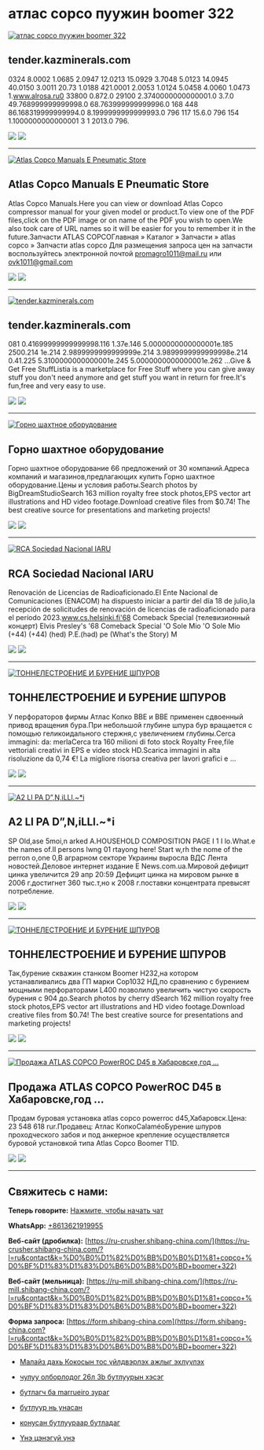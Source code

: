 # атлас copco пуужин boomer 322

<a href="https://swt.shibang-china.com/?l=ru&img&k=%D0%B0%D1%82%D0%BB%D0%B0%D1%81+copco+%D0%BF%D1%83%D1%83%D0%B6%D0%B8%D0%BD+boomer+322" target="_blank">![атлас copco пуужин boomer 322](http://static.shibang-china.com/all-800x300/308.jpg)</a>

## tender.kazminerals.com
0324 8.0002 1.0685 2.0947 12.0213 15.0929 3.7048 5.0123 14.0945 40.0150 3.0011 20.73 1.0188 421.0001 2.0053 1.0124 5.0458 4.0060 1.0473 1.www.alrosa.ru0 33800 0.872.0 29100 2.3740000000000001.0 3.7.0 49.768999999999998.0 68.763999999999996.0 168 448 86.168319999999994.0 8.1999999999999993.0 796 117 15.6.0 796 154 1.1000000000000001 3 1 2013.0 796.


<a href="https://whatsapp.shibangsoft.com/WhatsApp.php" target="_blank" title="WhatsApp">![](http://static.shibang-china.com/icon/whatsapp.png)</a> <a href="https://swt.shibang-china.com/?l=ru&icon&k=%D0%B0%D1%82%D0%BB%D0%B0%D1%81+copco+%D0%BF%D1%83%D1%83%D0%B6%D0%B8%D0%BD+boomer+322" target="_blank">![](http://static.shibang-china.com/icon/chat-ru.png)</a>

---

<a href="https://swt.shibang-china.com/?l=ru&img&k=%D0%B0%D1%82%D0%BB%D0%B0%D1%81+copco+%D0%BF%D1%83%D1%83%D0%B6%D0%B8%D0%BD+boomer+322" target="_blank">![Atlas Copco Manuals E Pneumatic Store](http://static.shibang-china.com/all-800x300/186.jpg)</a>

## Atlas Copco Manuals E Pneumatic Store
Atlas Copco Manuals.Here you can view or download Atlas Copco compressor manual for your given model or product.To view one of the PDF files,click on the PDF image or on name of the PDF you wish to open.We also took care of URL names so it will be easier for you to remember it in the future.Запчасти ATLAS COPCOГлавная &#187; Каталог &#187; Запчасти &#187; atlas copco &#187; Запчасти atlas copco Для размещения запроса цен на запчасти воспользуйтесь электронной почтой promagro1011@mail.ru или ovk1011@gmail.com


<a href="https://whatsapp.shibangsoft.com/WhatsApp.php" target="_blank" title="WhatsApp">![](http://static.shibang-china.com/icon/whatsapp.png)</a> <a href="https://swt.shibang-china.com/?l=ru&icon&k=%D0%B0%D1%82%D0%BB%D0%B0%D1%81+copco+%D0%BF%D1%83%D1%83%D0%B6%D0%B8%D0%BD+boomer+322" target="_blank">![](http://static.shibang-china.com/icon/chat-ru.png)</a>

---

<a href="https://swt.shibang-china.com/?l=ru&img&k=%D0%B0%D1%82%D0%BB%D0%B0%D1%81+copco+%D0%BF%D1%83%D1%83%D0%B6%D0%B8%D0%BD+boomer+322" target="_blank">![tender.kazminerals.com](http://static.shibang-china.com/all-800x300/1302.jpg)</a>

## tender.kazminerals.com
081 0.41699999999999998.116 1.37e.146 5.0000000000000001e.185 2500.214 1e.214 2.9899999999999999e.214 3.9899999999999998e.214 0.41.225 5.3100000000000001e.245 5.0000000000000001e.262 …Give &amp; Get Free StuffListia is a marketplace for Free Stuff where you can give away stuff you don't need anymore and get stuff you want in return for free.It's fun,free and very easy to use.


<a href="https://whatsapp.shibangsoft.com/WhatsApp.php" target="_blank" title="WhatsApp">![](http://static.shibang-china.com/icon/whatsapp.png)</a> <a href="https://swt.shibang-china.com/?l=ru&icon&k=%D0%B0%D1%82%D0%BB%D0%B0%D1%81+copco+%D0%BF%D1%83%D1%83%D0%B6%D0%B8%D0%BD+boomer+322" target="_blank">![](http://static.shibang-china.com/icon/chat-ru.png)</a>

---

<a href="https://swt.shibang-china.com/?l=ru&img&k=%D0%B0%D1%82%D0%BB%D0%B0%D1%81+copco+%D0%BF%D1%83%D1%83%D0%B6%D0%B8%D0%BD+boomer+322" target="_blank">![Горно шахтное оборудование](http://static.shibang-china.com/all-800x300/1434.jpg)</a>

## Горно шахтное оборудование
Горно шахтное оборудование 66 предложений от 30 компаний.Адреса компаний и магазинов,предлагающих купить Горно шахтное оборудование.Цены и условия работы.Search photos by BigDreamStudioSearch 163 million royalty free stock photos,EPS vector art illustrations and HD video footage.Download creative files from $0.74! The best creative source for presentations and marketing projects!


<a href="https://whatsapp.shibangsoft.com/WhatsApp.php" target="_blank" title="WhatsApp">![](http://static.shibang-china.com/icon/whatsapp.png)</a> <a href="https://swt.shibang-china.com/?l=ru&icon&k=%D0%B0%D1%82%D0%BB%D0%B0%D1%81+copco+%D0%BF%D1%83%D1%83%D0%B6%D0%B8%D0%BD+boomer+322" target="_blank">![](http://static.shibang-china.com/icon/chat-ru.png)</a>

---

<a href="https://swt.shibang-china.com/?l=ru&img&k=%D0%B0%D1%82%D0%BB%D0%B0%D1%81+copco+%D0%BF%D1%83%D1%83%D0%B6%D0%B8%D0%BD+boomer+322" target="_blank">![RCA Sociedad Nacional IARU](http://static.shibang-china.com/all-800x300/52.jpg)</a>

## RCA Sociedad Nacional IARU
Renovaci&#243;n de Licencias de Radioaficionado.El Ente Nacional de Comunicaciones (ENACOM) ha dispuesto iniciar a partir del d&#237;a 18 de julio,la recepci&#243;n de solicitudes de renovaci&#243;n de licencias de radioaficionado para el per&#237;odo 2023.www.cs.helsinki.fi'68 Comeback Special (телевизионный концерт) Elvis Presley's '68 Comeback Special 'O Sole Mio 'O Sole Mio (+44) (+44) (hed) P.E.(həd) pe (What's the Story) M


<a href="https://whatsapp.shibangsoft.com/WhatsApp.php" target="_blank" title="WhatsApp">![](http://static.shibang-china.com/icon/whatsapp.png)</a> <a href="https://swt.shibang-china.com/?l=ru&icon&k=%D0%B0%D1%82%D0%BB%D0%B0%D1%81+copco+%D0%BF%D1%83%D1%83%D0%B6%D0%B8%D0%BD+boomer+322" target="_blank">![](http://static.shibang-china.com/icon/chat-ru.png)</a>

---

<a href="https://swt.shibang-china.com/?l=ru&img&k=%D0%B0%D1%82%D0%BB%D0%B0%D1%81+copco+%D0%BF%D1%83%D1%83%D0%B6%D0%B8%D0%BD+boomer+322" target="_blank">![ТОННЕЛЕСТРОЕНИЕ И БУРЕНИЕ ШПУРОВ](http://static.shibang-china.com/all-800x300/553.jpg)</a>

## ТОННЕЛЕСТРОЕНИЕ И БУРЕНИЕ ШПУРОВ
У перфораторов фирмы Атлас Копко ВВЕ и ВВЕ применен сдвоенный привод вращения бура.При небольшой глубине шпура бур вращается с помощью геликоидального стержня,с увеличением глубины.Cerca immagini: da: merlaCerca tra 160 milioni di foto stock Royalty Free,file vettoriali creativi in EPS e video stock HD.Scarica immagini in alta risoluzione da 0,74 €! La migliore risorsa creativa per lavori grafici e …


<a href="https://whatsapp.shibangsoft.com/WhatsApp.php" target="_blank" title="WhatsApp">![](http://static.shibang-china.com/icon/whatsapp.png)</a> <a href="https://swt.shibang-china.com/?l=ru&icon&k=%D0%B0%D1%82%D0%BB%D0%B0%D1%81+copco+%D0%BF%D1%83%D1%83%D0%B6%D0%B8%D0%BD+boomer+322" target="_blank">![](http://static.shibang-china.com/icon/chat-ru.png)</a>

---

<a href="https://swt.shibang-china.com/?l=ru&img&k=%D0%B0%D1%82%D0%BB%D0%B0%D1%81+copco+%D0%BF%D1%83%D1%83%D0%B6%D0%B8%D0%BD+boomer+322" target="_blank">![A2 LI PA D”,N,iLLl.~*i](http://static.shibang-china.com/all-800x300/139.jpg)</a>

## A2 LI PA D”,N,iLLl.~*i
SP Old,ase 5moi,n arked A.HOUSEHOLD COMPOSITION PAGE I 1 I lo.What.e the names of.II persons lwng 01 rtayong here! Start w,rh the nome of the perron o,one 0,В аграрном секторе Украины выросла ВДС Лента новостей.Деловое интернет издание E News.com.ua.Мировой дефицит цинка увеличится 29 апр 20:59 Дефицит цинка на мировом рынке в 2006 г.достигнет 360 тыс.т,но к 2008 г.поставки концентрата превысят потребление.


<a href="https://whatsapp.shibangsoft.com/WhatsApp.php" target="_blank" title="WhatsApp">![](http://static.shibang-china.com/icon/whatsapp.png)</a> <a href="https://swt.shibang-china.com/?l=ru&icon&k=%D0%B0%D1%82%D0%BB%D0%B0%D1%81+copco+%D0%BF%D1%83%D1%83%D0%B6%D0%B8%D0%BD+boomer+322" target="_blank">![](http://static.shibang-china.com/icon/chat-ru.png)</a>

---

<a href="https://swt.shibang-china.com/?l=ru&img&k=%D0%B0%D1%82%D0%BB%D0%B0%D1%81+copco+%D0%BF%D1%83%D1%83%D0%B6%D0%B8%D0%BD+boomer+322" target="_blank">![ТОННЕЛЕСТРОЕНИЕ И БУРЕНИЕ ШПУРОВ](http://static.shibang-china.com/all-800x300/1006.jpg)</a>

## ТОННЕЛЕСТРОЕНИЕ И БУРЕНИЕ ШПУРОВ
Так,бурение скважин станком Boomer H232,на котором устанавливались два ГП марки Сор1032 НД,по сравнению с бурением мощными перфораторами L400 позволило увеличить чистую скорость бурения с 904 до.Search photos by cherry dSearch 162 million royalty free stock photos,EPS vector art illustrations and HD video footage.Download creative files from $0.74! The best creative source for presentations and marketing projects!


<a href="https://whatsapp.shibangsoft.com/WhatsApp.php" target="_blank" title="WhatsApp">![](http://static.shibang-china.com/icon/whatsapp.png)</a> <a href="https://swt.shibang-china.com/?l=ru&icon&k=%D0%B0%D1%82%D0%BB%D0%B0%D1%81+copco+%D0%BF%D1%83%D1%83%D0%B6%D0%B8%D0%BD+boomer+322" target="_blank">![](http://static.shibang-china.com/icon/chat-ru.png)</a>

---

<a href="https://swt.shibang-china.com/?l=ru&img&k=%D0%B0%D1%82%D0%BB%D0%B0%D1%81+copco+%D0%BF%D1%83%D1%83%D0%B6%D0%B8%D0%BD+boomer+322" target="_blank">![Продажа ATLAS COPCO PowerROC D45 в Хабаровске,год …](http://static.shibang-china.com/all-800x300/72.jpg)</a>

## Продажа ATLAS COPCO PowerROC D45 в Хабаровске,год …
Продам буровая установка atlas copco powerroc d45,Хабаровск.Цена: 23 548 618 rur.Продавец: Атлас КопкоCalam&#233;oБурение шпуров проходческого забоя и под анкерное крепление осуществляется буровой установкой типа Atlas Copco Boomer T1D.


<a href="https://whatsapp.shibangsoft.com/WhatsApp.php" target="_blank" title="WhatsApp">![](http://static.shibang-china.com/icon/whatsapp.png)</a> <a href="https://swt.shibang-china.com/?l=ru&icon&k=%D0%B0%D1%82%D0%BB%D0%B0%D1%81+copco+%D0%BF%D1%83%D1%83%D0%B6%D0%B8%D0%BD+boomer+322" target="_blank">![](http://static.shibang-china.com/icon/chat-ru.png)</a>

---
## Свяжитесь с нами:

**Теперь говорите:** [Нажмите, чтобы начать чат](https://swt.shibang-china.com?l=ru&contact&k=%D0%B0%D1%82%D0%BB%D0%B0%D1%81+copco+%D0%BF%D1%83%D1%83%D0%B6%D0%B8%D0%BD+boomer+322)

**WhatsApp:**  [+8613621919955](https://whatsapp.shibangsoft.com/WhatsApp.php)

**Веб-сайт (дробилка):** [https://ru-crusher.shibang-china.com/](https://ru-crusher.shibang-china.com/?l=ru&contact&k=%D0%B0%D1%82%D0%BB%D0%B0%D1%81+copco+%D0%BF%D1%83%D1%83%D0%B6%D0%B8%D0%BD+boomer+322)

**Веб-сайт (мельница):** [https://ru-mill.shibang-china.com/](https://ru-mill.shibang-china.com/?l=ru&contact&k=%D0%B0%D1%82%D0%BB%D0%B0%D1%81+copco+%D0%BF%D1%83%D1%83%D0%B6%D0%B8%D0%BD+boomer+322)

**Форма запроса:** [https://form.shibang-china.com](https://form.shibang-china.com?l=ru&contact&k=%D0%B0%D1%82%D0%BB%D0%B0%D1%81+copco+%D0%BF%D1%83%D1%83%D0%B6%D0%B8%D0%BD+boomer+322)

* [Малайз дахь Кокосын тос үйлдвэрлэх ажлыг эхлүүлэх](../129/%D0%9C%D0%B0%D0%BB%D0%B0%D0%B9%D0%B7%20%D0%B4%D0%B0%D1%85%D1%8C%20%D0%9A%D0%BE%D0%BA%D0%BE%D1%81%D1%8B%D0%BD%20%D1%82%D0%BE%D1%81%20%D2%AF%D0%B9%D0%BB%D0%B4%D0%B2%D1%8D%D1%80%D0%BB%D1%8D%D1%85%20%D0%B0%D0%B6%D0%BB%D1%8B%D0%B3%20%D1%8D%D1%85%D0%BB%D2%AF%D2%AF%D0%BB%D1%8D%D1%85.md)

* [чулуу олборлодог 26л 3b бутлуурын хэсэг](../129/%D1%87%D1%83%D0%BB%D1%83%D1%83%20%D0%BE%D0%BB%D0%B1%D0%BE%D1%80%D0%BB%D0%BE%D0%B4%D0%BE%D0%B3%2026%D0%BB%203b%20%D0%B1%D1%83%D1%82%D0%BB%D1%83%D1%83%D1%80%D1%8B%D0%BD%20%D1%85%D1%8D%D1%81%D1%8D%D0%B3.md)

* [бутлагч ба marrueiro зураг](../126/%D0%B1%D1%83%D1%82%D0%BB%D0%B0%D0%B3%D1%87%20%D0%B1%D0%B0%20marrueiro%20%D0%B7%D1%83%D1%80%D0%B0%D0%B3.md)

* [бутлуур нь унасан](../129/%D0%B1%D1%83%D1%82%D0%BB%D1%83%D1%83%D1%80%20%D0%BD%D1%8C%20%D1%83%D0%BD%D0%B0%D1%81%D0%B0%D0%BD.md)

* [конусан бутлуураар бутладаг](../129/%D0%BA%D0%BE%D0%BD%D1%83%D1%81%D0%B0%D0%BD%20%D0%B1%D1%83%D1%82%D0%BB%D1%83%D1%83%D1%80%D0%B0%D0%B0%D1%80%20%D0%B1%D1%83%D1%82%D0%BB%D0%B0%D0%B4%D0%B0%D0%B3.md)

* [Үнэ цэнэгүй үнэ](../130/%D2%AE%D0%BD%D1%8D%20%D1%86%D1%8D%D0%BD%D1%8D%D0%B3%D2%AF%D0%B9%20%D2%AF%D0%BD%D1%8D.md)